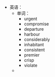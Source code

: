 - 英语：
	- 单词：
		- urgent
		- compromise
		- departure
		- harbour
		- considerably
		- inhabitant
		- consistent
		- premier
		- crisp
		- violate
	-